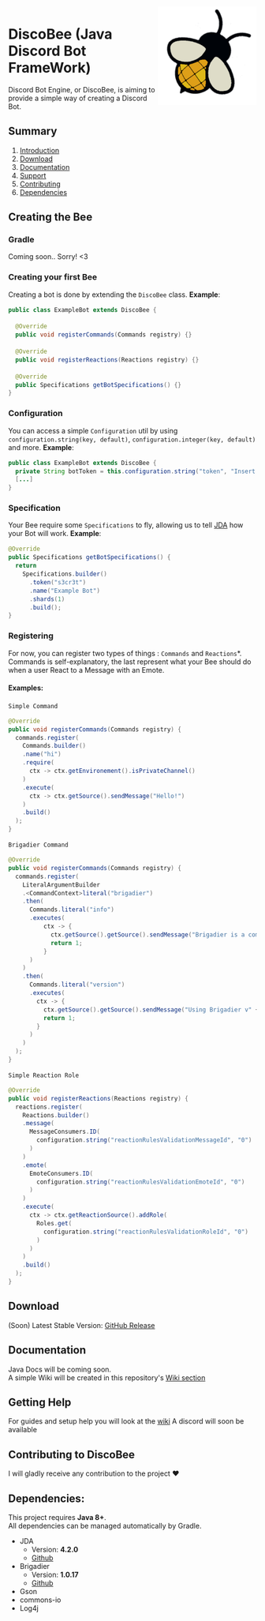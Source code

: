 <img align="right" src="https://github.com/Juloass/DiscoBee/blob/assets/readme/logo.png?raw=true" height="200" width="200">

# DiscoBee (Java Discord Bot FrameWork)

Discord Bot Engine, or DiscoBee, is aiming to provide a simple way of creating a Discord Bot.

## Summary

1. [Introduction](#creating-the-bee)
2. [Download](#download)
3. [Documentation](#documentation)
4. [Support](#getting-help)
5. [Contributing](#contributing-to-discobee)
6. [Dependencies](#dependencies)

## Creating the Bee
### Gradle
Coming soon.. Sorry! <3

### Creating your first Bee

Creating a bot is done by extending the `DiscoBee` class. 
**Example**:
```Java
public class ExampleBot extends DiscoBee {
	
  @Override
  public void registerCommands(Commands registry) {}
  
  @Override
  public void registerReactions(Reactions registry) {}
  
  @Override
  public Specifications getBotSpecifications() {}
}
```
### Configuration
You can access a simple `Configuration` util by using `configuration.string(key, default)`, `configuration.integer(key, default)` and more.
**Example**:
```Java
public class ExampleBot extends DiscoBee {
  private String botToken = this.configuration.string("token", "Insert Token");
  [...]
}
```

### Specification
Your Bee require some `Specifications` to fly, allowing us to tell [JDA](https://github.com/DV8FromTheWorld/JDA/) how your Bot will work.
**Example**:

```java
@Override
public Specifications getBotSpecifications() {
  return 
    Specifications.builder()
      .token("s3cr3t")
      .name("Example Bot")
      .shards(1)
      .build();	
}
```

### Registering

For now, you can register two types of things : `Commands` and `Reactions`\*. Commands is self-explanatory, the last represent what your Bee should do when a user React to a Message with an Emote.

#### Examples:
`Simple Command`
```Java
@Override
public void registerCommands(Commands registry) {
  commands.register(
    Commands.builder()
    .name("hi")
    .require(
      ctx -> ctx.getEnvironement().isPrivateChannel()
    )
    .execute(
      ctx -> ctx.getSource().sendMessage("Hello!")
    )
    .build()
  );
}
```
`Brigadier Command`
```Java
@Override
public void registerCommands(Commands registry) {
  commands.register(
    LiteralArgumentBuilder
    .<CommandContext>literal("brigadier")
    .then(
      Commands.literal("info")
      .executes(
          ctx -> { 
            ctx.getSource().getSource().sendMessage("Brigadier is a command parser & dispatcher, designed and developed for Minecraft: Java Edition and now freely available for use elsewhere under the MIT license.");
            return 1; 
          }
      )
    )
    .then(
      Commands.literal("version")
      .executes(
        ctx -> {
          ctx.getSource().getSource().sendMessage("Using Brigadier v" + DiscoBee.brigadierVersion());
          return 1; 
        }
      )
    )
  );
}
```
`Simple Reaction Role`
```Java
@Override
public void registerReactions(Reactions registry) {
  reactions.register(
    Reactions.builder()
    .message(
      MessageConsumers.ID(
        configuration.string("reactionRulesValidationMessageId", "0")
      )
    )
    .emote(
      EmoteConsumers.ID(
        configuration.string("reactionRulesValidationEmoteId", "0")
      )
    )
    .execute(
      ctx -> ctx.getReactionSource().addRole(
        Roles.get(
          configuration.string("reactionRulesValidationRoleId", "0")		
        )
      )
    )
    .build()
  );
}
```

## Download

(Soon) Latest Stable Version: [GitHub Release](https://github.com/Juloass/DiscoBee/releases/latest)

## Documentation
Java Docs will be coming soon.
<br>A simple Wiki will be created in this repository's [Wiki section](https://github.com/Juloass/DiscoBee/wiki)

## Getting Help
For guides and setup help you will look at the [wiki](https://github.com/Juloass/DiscoBee/wiki)
A discord will soon be available

## Contributing to DiscoBee

I will gladly receive any contribution to the project ♥

## Dependencies:

This project requires **Java 8+**.<br>
All dependencies can be managed automatically by Gradle.
 * JDA
   * Version: **4.2.0**
   * [Github](https://github.com/DV8FromTheWorld/JDA)
 * Brigadier
   * Version: **1.0.17**
   * [Github](https://github.com/Mojang/brigadier)
 * Gson
 * commons-io
 * Log4j
